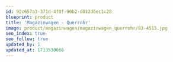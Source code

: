 ```yaml
---
id: 92c657a3-371d-4f0f-90b2-d012d6ec1c28
blueprint: product
title: 'Magazinwagen - Querrohr'
image: product/magazinwagen/magazinwagen_querrohr/03-4515.jpg
seo_index: true
seo_follow: true
updated_by: 1
updated_at: 1713530066
---
```

